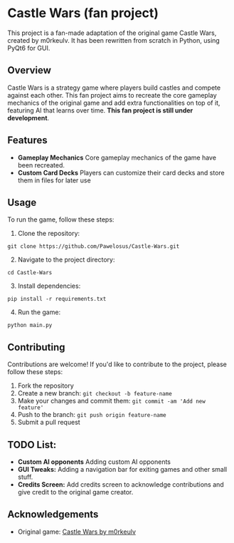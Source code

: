 # Castle Wars (fan project)

This project is a fan-made adaptation of the original game Castle Wars, created by m0rkeulv.
It has been rewritten from scratch in Python, using PyQt6 for GUI.

## Overview

Castle Wars is a strategy game where players build castles and compete against each other. This fan project aims to recreate the core gameplay mechanics of the original game and add extra functionalities on top of it, featuring AI that learns over time. **This fan project is still under development**.

## Features

- **Gameplay Mechanics** Core gameplay mechanics of the game have been recreated.
- **Custom Card Decks** Players can customize their card decks and store them in files for later use

## Usage

To run the game, follow these steps:

1. Clone the repository:

`git clone https://github.com/Pawelosus/Castle-Wars.git`

2. Navigate to the project directory:

`cd Castle-Wars`

3. Install dependencies:

`pip install -r requirements.txt`

4. Run the game:

`python main.py`

## Contributing

Contributions are welcome! If you'd like to contribute to the project, please follow these steps:

1. Fork the repository
2. Create a new branch: `git checkout -b feature-name`
3. Make your changes and commit them: `git commit -am 'Add new feature'`
4. Push to the branch: `git push origin feature-name`
5. Submit a pull request

## TODO List:

- **Custom AI opponents** Adding custom AI opponents
- **GUI Tweaks:** Adding a navigation bar for exiting games and other small stuff.
- **Credits Screen:** Add credits screen to acknowledge contributions and give credit to the original game creator.

## Acknowledgements

- Original game: [Castle Wars by m0rkeulv](https://cdn.m0rkeulv.net/games/html5/cwo/normal.html)
